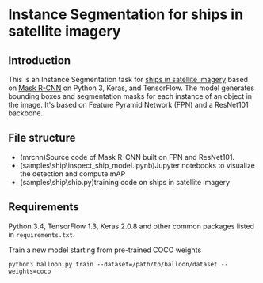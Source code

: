 # Instance Segmentation for ships in satellite imagery

## Introduction
This is an Instance Segmentation task for [ships in satellite imagery](https://www.kaggle.com/rhammell/ships-in-satellite-imagery) based on  [Mask R-CNN](https://arxiv.org/abs/1703.06870) on Python 3, Keras, and TensorFlow. The model generates bounding boxes and segmentation masks for each instance of an object in the image. It's based on Feature Pyramid Network (FPN) and a ResNet101 backbone.

## File structure 
* (mrcnn)Source code of Mask R-CNN built on FPN and ResNet101.
* (samples\ship\inspect_ship_model.ipynb)Jupyter notebooks to visualize the detection and compute mAP
* (samples\ship\ship.py)training code on ships in satellite imagery

## Requirements
Python 3.4, TensorFlow 1.3, Keras 2.0.8 and other common packages listed in `requirements.txt`.


Train a new model starting from pre-trained COCO weights


```
python3 balloon.py train --dataset=/path/to/balloon/dataset --weights=coco
```
